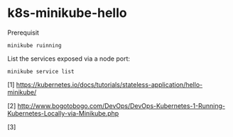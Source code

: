# k8s-minikube-hello


Prerequisit

    minikube ruinning
  




List the services exposed via a node port: 

    minikube service list


[1] https://kubernetes.io/docs/tutorials/stateless-application/hello-minikube/

[2] http://www.bogotobogo.com/DevOps/DevOps-Kubernetes-1-Running-Kubernetes-Locally-via-Minikube.php

[3]

